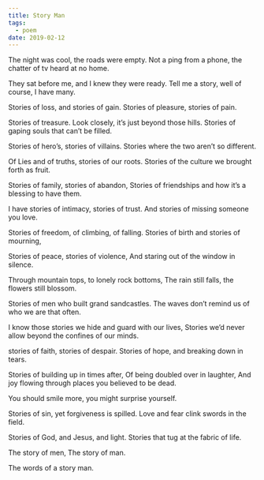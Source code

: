 ```yaml
---
title: Story Man
tags:
  - poem
date: 2019-02-12
---
```

The night was cool, the roads were empty.
Not a ping from a phone, the chatter of tv heard at no home.

They sat before me, and I knew they were ready.
Tell me a story, well of course, I have many.

Stories of loss, and stories of gain.
Stories of pleasure, stories of pain.

Stories of treasure.
Look closely, it’s just beyond those hills.
Stories of gaping souls that can’t be filled.

Stories of hero’s, stories of villains.
Stories where the two aren’t so different.

Of Lies and of truths, stories of our roots.
Stories of the culture we brought forth as fruit.

Stories of family, stories of abandon,
Stories of friendships and how it’s a blessing to have them.

I have stories of intimacy, stories of trust.
And stories of missing someone you love.

Stories of freedom, of climbing, of falling.
Stories of birth and stories of mourning,

Stories of peace, stories of violence,
And staring out of the window in silence.

Through mountain tops, to lonely rock bottoms,
The rain still falls, the flowers still blossom.

Stories of men who built grand sandcastles.
The waves don’t remind us of who we are that often.

I know those stories we hide and guard with our lives,
Stories we’d never allow beyond the confines of our minds.

stories of faith, stories of despair.
Stories of hope, and breaking down in tears.

Stories of building up in times after,
Of being doubled over in laughter,
And joy flowing through places you believed to be dead.

You should smile more, you might surprise yourself.

Stories of sin, yet forgiveness is spilled.
Love and fear clink swords in the field.

Stories of God, and Jesus, and light.
Stories that tug at the fabric of life.

The story of men,
The story of man.

The words of a story man.